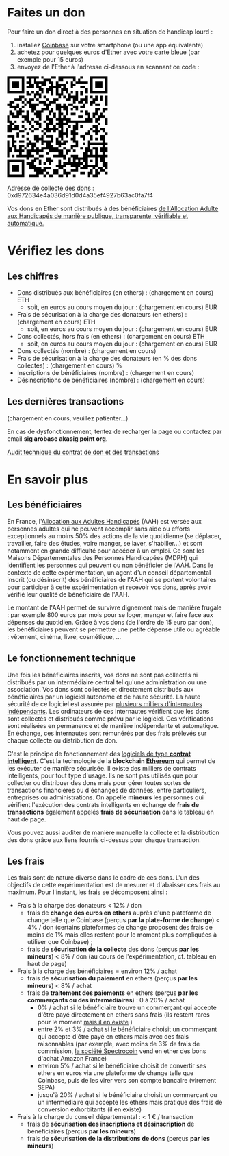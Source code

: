 # Faites un don

Pour faire un don direct à des personnes en situation de handicap lourd :

1. installez [Coinbase](https://www.coinbase.com/mobile?locale=fr) sur votre smartphone (ou une app équivalente)
2. achetez pour quelques euros d'Ether avec votre carte bleue (par exemple pour 15 euros)
3. envoyez de l'Ether à l'adresse ci-dessous en scannant ce code :

![QR code du contrat de don](/contract_qr_code.png)

Adresse de collecte des dons : 0xd972634e4a036d91d0d4a35ef4927b63ac0fa7f4

Vos dons en Ether sont distribués à des bénéficiaires [de l'Allocation Adulte aux Handicapés de manière publique, transparente, vérifiable et automatique.](#more)

# Vérifiez les dons

## Les chiffres

* Dons distribués aux bénéficiaires (en ethers) : <span id="given_sum">(chargement en cours)</span> ETH
    * soit, en euros au cours moyen du jour : <span id="given_sum_eur">(chargement en cours)</span> EUR
* Frais de sécurisation à la charge des donateurs (en ethers) : <span id="collection_fees_sum">(chargement en cours)</span> ETH
    * soit, en euros au cours moyen du jour : <span id="collection_fees_sum_eur">(chargement en cours)</span> EUR
* Dons collectés, hors frais (en ethers) : <span id="collected_sum">(chargement en cours)</span> ETH
    * soit, en euros au cours moyen du jour : <span id="collected_sum_eur">(chargement en cours)</span> EUR
* Dons collectés (nombre) : <span id="collected_count">(chargement en cours)</span>
* Frais de sécurisation à la charge des donateurs (en % des dons collectés) : <span id="collection_fees_percent">(chargement en cours)</span> %
* Inscriptions de bénéficiaires (nombre) : <span id="registrations_count">(chargement en cours)</span>
* Désinscriptions de bénéficiaires (nombre) : <span id="unregistrations_count">(chargement en cours)</span>

## Les dernières transactions

<div id="transactions">

(chargement en cours, veuillez patienter...)

En cas de dysfonctionnement, tentez de recharger la page ou contactez par email **sig arobase akasig point org**.

</div>

[Audit technique du contrat de don et des transactions](https://etherscan.io/address/0xd972634e4a036d91d0d4a35ef4927b63ac0fa7f4)

<a name="more"></a>
# En savoir plus

## Les bénéficiaires

En France, l'[Allocation aux Adultes Handicapés](https://fr.wikipedia.org/wiki/Allocation_aux_adultes_handicap%C3%A9s) (AAH) est versée aux personnes adultes qui ne peuvent accomplir sans aide ou efforts exceptionnels au moins 50% des actions de la vie quotidienne (se déplacer, travailler, faire des études, voire manger, se laver, s'habiller...) et sont notamment en grande difficulté pour accéder à un emploi. Ce sont les Maisons Départementales des Personnes Handicapées (MDPH) qui identifient les personnes qui peuvent ou non bénéficier de l'AAH. Dans le contexte de cette expérimentation, un agent d'un conseil départemental inscrit (ou désinscrit) des bénéficiaires de l'AAH qui se portent volontaires pour participer à cette expérimentation et recevoir vos dons, après avoir vérifié leur qualité de bénéficiaire de l'AAH.

Le montant de l'AAH permet de survivre dignement mais de manière frugale : par exemple 800 euros par mois pour se loger, manger et faire face aux dépenses du quotidien. Grâce à vos dons (de l'ordre de 15 euro par don), les bénéficiaires peuvent se permettre une petite dépense utile ou agréable : vêtement, cinéma, livre, cosmétique, ...

## Le fonctionnement technique

Une fois les bénéficiaires inscrits, vos dons ne sont pas collectés ni distribués par un intermédiaire central tel qu'une administration ou une association. Vos dons sont collectés et directement distribués aux bénéficiaires par un logiciel autonome et de haute sécurité. La haute sécurité de ce logiciel est assurée par [plusieurs milliers d'internautes indépendants](https://www.ethernodes.org/network/1). Les ordinateurs de ces internautes vérifient que les dons sont collectés et distribués comme prévu par le logiciel. Ces vérifications sont réalisées en permanence et de manière indépendante et automatique. En échange, ces internautes sont rémunérés par des frais prélevés sur chaque collecte ou distribution de don.

C'est le principe de fonctionnement des [logiciels de type **contrat intelligent**](https://fr.wikipedia.org/wiki/Contrat_intelligent). C'est la technologie de la **blockchain [Ethereum](https://www.ethereum.org/)** qui permet de les exécuter de manière sécurisée. Il existe des milliers de contrats intelligents, pour tout type d'usage. Ils ne sont pas utilisés que pour collecter ou distribuer des dons mais pour gérer toutes sortes de transactions financières ou d'échanges de données, entre particuliers, entreprises ou administrations. On appelle **mineurs** les personnes qui vérifient l'exécution des contrats intelligents en échange de **frais de transactions** également appelés **frais de sécurisation** dans le tableau en haut de page.

Vous pouvez aussi auditer de manière manuelle la collecte et la distribution des dons grâce aux liens fournis ci-dessus pour chaque transaction.

## Les frais

Les frais sont de nature diverse dans le cadre de ces dons. L'un des objectifs de cette expérimentation est de mesurer et d'abaisser ces frais au maximum. Pour l'instant, les frais se décomposent ainsi :

* Frais à la charge des donateurs < 12% / don
  * frais de **change des euros en ethers** auprès d'une plateforme de change telle que Coinbase (perçus __par la plate-forme de change__) < 4% / don (certains plateformes de change proposent des frais de moins de 1% mais elles restent pour le moment plus compliquées à utiliser que Coinbase) ;
  * frais de **sécurisation de la collecte** des dons (perçus __par les mineurs__) < 8% / don (au cours de l'expérimentation, cf. tableau en haut de page)
* Frais à la charge des bénéficiaires = environ 12% / achat
  * frais de **sécurisation du paiement** en ethers (perçus __par les mineurs__) < 8% / achat
  * frais de **traitement des paiements** en ethers (perçus __par les commerçants ou des intermédiaires__) : 0 à 20% / achat
      * 0% / achat si le bénéficiaire trouve un commerçant qui accepte d'être payé directement en ethers sans frais (ils restent rares pour le moment [mais il en existe](https://www.coinpayments.net/store-directory-coin-ETH) )
      * entre 2% et 3% / achat si le bénéficiaire choisit un commerçant qui accepte d'être payé en ethers mais avec des frais raisonnables (par exemple, avec moins de 3% de frais de commission, [la société Spectrocoin](https://spectrocoin.com/) vend en ether des bons d'achat Amazon France)
      * environ 5% / achat si le bénéficiaire choisit de convertir ses ethers en euros via une plateforme de change telle que Coinbase, puis de les virer vers son compte bancaire (virement SEPA)
      * jusqu'à 20% / achat si le bénéficiaire choisit un commerçant ou un intermédiaire qui accepte les ethers mais pratique des frais de conversion exhorbitants (il en existe)
* Frais à la charge du conseil départemental : < 1 € / transaction
  * frais de **sécurisation des inscriptions et désinscription** de bénéficiaires (perçus __par les mineurs__)
  * frais de **sécurisation de la distributions de dons** (perçus __par les mineurs__)

<script src="https://code.jquery.com/jquery-3.3.1.min.js"></script>
<script>
    var etherscanAPIKeyToken = "MyApiKeyToken";
    var contract_address = "0xd972634e4a036d91d0d4a35ef4927b63ac0fa7f4";
    var balance_request = "module=account&action=balance&address="
        + contract_address
        + "&tag=latest";
    var relative_url_of_transactions_request = "module=account&action=txlist&address="
        + contract_address
        + "&startblock=0&endblock=99999999&page=1&offset=10&sort=asc"
    var absolute_url_of_transactions_request = "https://api.etherscan.io/api?"
        + relative_url_of_transactions_request
        + "&apikey="
        + etherscanAPIKeyToken;
    $.getJSON( absolute_url_of_transactions_request )
        .done( function(data) {
            console.log( "done", data );
            // we got incoming transactions, let's get outgoing transactions too
            // sort them by timestamp
            var transactions = data.result.sort( function(t1, t2) { return t2.timeStamp - t1.timeStamp; } );
            var html = '<ul>';
            var collected_sum = 0; // cumulated sum of donations collected
            var collected_count = 0; // number of donations collected
            var collection_fees_sum = 0; // cumulated transaction fees paid by donors
            var given_sum = 0; // cumulated donations given
            var collection_fees_percent = 0; // percent of collected amount that goes into collection fees
            var registrations_count = 0; // number of beneficiary registrations
            var unregistrations_count = 0; // number of beneficiary unregistrations
            transactions.forEach(function(item, index, array) {
                console.log(item, index);
                var newDate = new Date();
                newDate.setTime(item.timeStamp*1000);
                var dateString = newDate.toISOString();
                var event = item.input.substring(0,10);
                switch(event) {
                    case '0x':
                        var value = Number.parseFloat(item.value / Math.pow(10,18));
                        collected_sum += value;
                        collected_count += 1;
                        var gas_price = Number.parseFloat(item.gasPrice);
                        var gas_used = Number.parseFloat(item.gasUsed);
                        var transaction_fees = gas_price * gas_used / Math.pow(10,18);
                        collection_fees_sum += transaction_fees;
                        event = "Réception d'un don de " + value.toFixed(4) + " ETH";
                        event += " et paiement de " + collection_fees_sum.toFixed(4) + " ETH";
                        event += " par le donateur pour les frais de sécurisation de la collecte";
                        break;
                    case '0x6b9f96ea':
                        event = "Distribution des dons";
                        break;
                    case '0xcdd8b2b2':
                        var beneficiary = item.input.substring(34,38) + '...';
                        registrations_count += 1;
                        event = "Inscription du bénéficiaire #" + beneficiary;
                        break;
                    case '0x71d0028d':
                        var beneficiary = item.input.substring(34,38) + '...';
                        unregistrations_count += 1;
                        event = "Désinscription du bénéficiaire #" + beneficiary;
                        break;
                    case '0x60606040':
                        event = "Initialisation du contrat";
                        break;
                    default:
                        event = item.input;
                };
                html += '<li><a href="https://etherscan.io/tx/' + item.hash + '">' +
                    event +
                    ' (' + dateString.substring(0,10) +
                    ' à ' + dateString.substring(11,19) +
                    ')</a></li>';
                });
                html += '</ul>';
                $('#transactions').html(html);
                // Fill the dashboard with figures
                given_sum = collected_sum - collection_fees_sum;
                $('#given_sum').html(given_sum.toFixed(4));
                $('#collection_fees_sum').html(collection_fees_sum.toFixed(4));
                collection_fees_percent = collection_fees_sum / collected_sum * 100;
                $('#collection_fees_percent').html(collection_fees_percent.toPrecision(2));
                $('#collected_sum').html(collected_sum.toFixed(4));
                $('#collected_count').html(collected_count);
                $('#registrations_count').html(registrations_count);
                $('#unregistrations_count').html(unregistrations_count);
                //
                // let's convert ETH sums into EUR
                //
                var absolute_url_of_price_request = "https://min-api.cryptocompare.com/data/generateAvg?fsym=ETH&tsym=EUR&e=Kraken";
                $.getJSON( absolute_url_of_price_request )
                    .done( function(data) {
                        var price = data.RAW.PRICE;
                        var given_sum_eur = given_sum * price ;
                        var collection_fees_sum_eur = collection_fees_sum * price ;
                        var collected_sum_eur = collected_sum * price ;
                        $('#given_sum_eur').html(given_sum_eur.toFixed(2));
                        $('#collection_fees_sum_eur').html(collection_fees_sum_eur.toFixed(2));
                        $('#collected_sum_eur').html(collected_sum_eur.toFixed(2));
                    } )
                    .fail( function(error) { console.log( "fail while trying to get ETH price", error ); } )
                    .always( function() { console.log( "always log after trying to get ETH price" ); } );
        } )
        .fail( function(error) { console.log( "fail while trying to get contract transactions", error ); } )
        .always( function() { console.log( "always after trying to get contract transactions" ); } );
</script>
